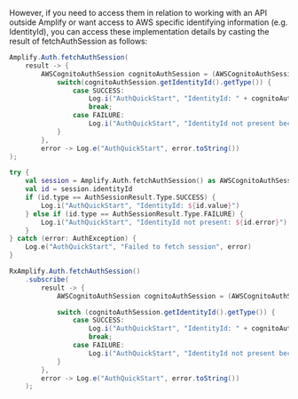 However, if you need to access them in relation to working with an API outside Amplify or want access to AWS specific identifying information (e.g. IdentityId),
you can access these implementation details by casting the result of fetchAuthSession as follows:  

<amplify-block-switcher>
<amplify-block name="Java">

```java
Amplify.Auth.fetchAuthSession(
    result -> {
        AWSCognitoAuthSession cognitoAuthSession = (AWSCognitoAuthSession) result;
            switch(cognitoAuthSession.getIdentityId().getType()) {
                case SUCCESS:
                    Log.i("AuthQuickStart", "IdentityId: " + cognitoAuthSession.getIdentityId().getValue());
                    break;
                case FAILURE:
                    Log.i("AuthQuickStart", "IdentityId not present because: " + cognitoAuthSession.getIdentityId().getError().toString());
            }
        },
        error -> Log.e("AuthQuickStart", error.toString())
);
```

</amplify-block>
<amplify-block name="Kotlin">

```kotlin
try {
    val session = Amplify.Auth.fetchAuthSession() as AWSCognitoAuthSession
    val id = session.identityId
    if (id.type == AuthSessionResult.Type.SUCCESS) {
        Log.i("AuthQuickStart", "IdentityId: ${id.value}")
    } else if (id.type == AuthSessionResult.Type.FAILURE) {
        Log.i("AuthQuickStart", "IdentityId not present: ${id.error}")
    }
} catch (error: AuthException) {
    Log.e("AuthQuickStart", "Failed to fetch session", error)
}
```

</amplify-block>
<amplify-block name="RxJava">

```java
RxAmplify.Auth.fetchAuthSession()
    .subscribe(
        result -> {
            AWSCognitoAuthSession cognitoAuthSession = (AWSCognitoAuthSession) result;

            switch (cognitoAuthSession.getIdentityId().getType()) {
                case SUCCESS:
                    Log.i("AuthQuickStart", "IdentityId: " + cognitoAuthSession.getIdentityId().getValue());
                    break;
                case FAILURE:
                    Log.i("AuthQuickStart", "IdentityId not present because: " + cognitoAuthSession.getIdentityId().getError().toString());
            }
        },
        error -> Log.e("AuthQuickStart", error.toString())
    );
```

</amplify-block>
</amplify-block-switcher>
